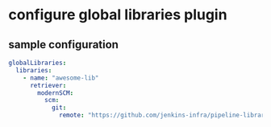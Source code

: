 # configure global libraries plugin

## sample configuration

```yaml
globalLibraries:
  libraries:
    - name: "awesome-lib"
      retriever:
        modernSCM:
          scm:
            git:
              remote: "https://github.com/jenkins-infra/pipeline-library.git"
```

 
